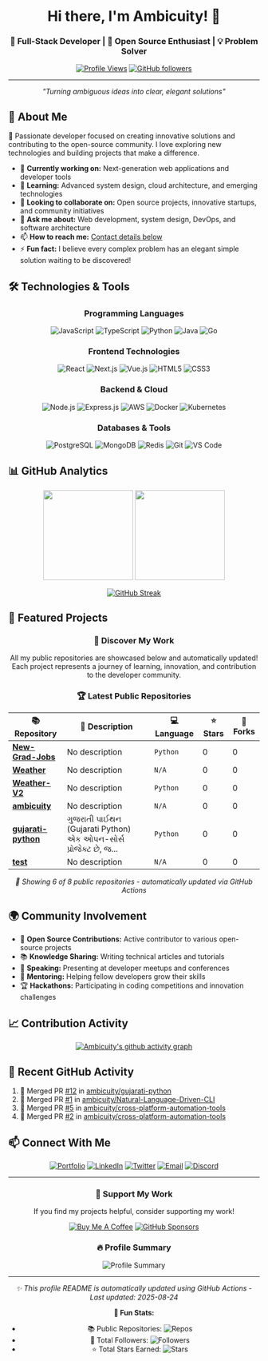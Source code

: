 <div align="center">

# Hi there, I'm Ambicuity! 👋

### 🚀 Full-Stack Developer | 🌟 Open Source Enthusiast | 💡 Problem Solver

[![Profile Views](https://komarev.com/ghpvc/?username=ambicuity&color=blueviolet&style=flat-square&label=Profile+Views)](https://github.com/ambicuity)
[![GitHub followers](https://img.shields.io/github/followers/ambicuity?label=Followers&style=social)](https://github.com/ambicuity?tab=followers)

---

*"Turning ambiguous ideas into clear, elegant solutions"*

</div>

## 💫 About Me

🎯 Passionate developer focused on creating innovative solutions and contributing to the open-source community. I love exploring new technologies and building projects that make a difference.

- 🔭 **Currently working on:** Next-generation web applications and developer tools
- 🌱 **Learning:** Advanced system design, cloud architecture, and emerging technologies
- 👯 **Looking to collaborate on:** Open source projects, innovative startups, and community initiatives
- 💬 **Ask me about:** Web development, system design, DevOps, and software architecture
- 📫 **How to reach me:** [Contact details below](#-connect-with-me)
- ⚡ **Fun fact:** I believe every complex problem has an elegant simple solution waiting to be discovered!

## 🛠️ Technologies & Tools

<div align="center">

### Programming Languages
![JavaScript](https://img.shields.io/badge/-JavaScript-F7DF1E?style=flat-square&logo=javascript&logoColor=black)
![TypeScript](https://img.shields.io/badge/-TypeScript-3178C6?style=flat-square&logo=typescript&logoColor=white)
![Python](https://img.shields.io/badge/-Python-3776AB?style=flat-square&logo=python&logoColor=white)
![Java](https://img.shields.io/badge/-Java-007396?style=flat-square&logo=java&logoColor=white)
![Go](https://img.shields.io/badge/-Go-00ADD8?style=flat-square&logo=go&logoColor=white)

### Frontend Technologies
![React](https://img.shields.io/badge/-React-61DAFB?style=flat-square&logo=react&logoColor=black)
![Next.js](https://img.shields.io/badge/-Next.js-000000?style=flat-square&logo=next.js&logoColor=white)
![Vue.js](https://img.shields.io/badge/-Vue.js-4FC08D?style=flat-square&logo=vue.js&logoColor=white)
![HTML5](https://img.shields.io/badge/-HTML5-E34F26?style=flat-square&logo=html5&logoColor=white)
![CSS3](https://img.shields.io/badge/-CSS3-1572B6?style=flat-square&logo=css3&logoColor=white)

### Backend & Cloud
![Node.js](https://img.shields.io/badge/-Node.js-339933?style=flat-square&logo=node.js&logoColor=white)
![Express.js](https://img.shields.io/badge/-Express.js-000000?style=flat-square&logo=express&logoColor=white)
![AWS](https://img.shields.io/badge/-AWS-232F3E?style=flat-square&logo=amazon-aws&logoColor=white)
![Docker](https://img.shields.io/badge/-Docker-2496ED?style=flat-square&logo=docker&logoColor=white)
![Kubernetes](https://img.shields.io/badge/-Kubernetes-326CE5?style=flat-square&logo=kubernetes&logoColor=white)

### Databases & Tools
![PostgreSQL](https://img.shields.io/badge/-PostgreSQL-336791?style=flat-square&logo=postgresql&logoColor=white)
![MongoDB](https://img.shields.io/badge/-MongoDB-47A248?style=flat-square&logo=mongodb&logoColor=white)
![Redis](https://img.shields.io/badge/-Redis-DC382D?style=flat-square&logo=redis&logoColor=white)
![Git](https://img.shields.io/badge/-Git-F05032?style=flat-square&logo=git&logoColor=white)
![VS Code](https://img.shields.io/badge/-VS%20Code-007ACC?style=flat-square&logo=visual-studio-code&logoColor=white)

</div>

## 📊 GitHub Analytics

<div align="center">
  
<img height="180em" src="https://github-readme-stats.vercel.app/api?username=ambicuity&show_icons=true&theme=tokyonight&include_all_commits=true&count_private=true&hide_border=true&bg_color=0d1117"/>
<img height="180em" src="https://github-readme-stats.vercel.app/api/top-langs/?username=ambicuity&layout=compact&langs_count=8&theme=tokyonight&hide_border=true&bg_color=0d1117"/>

</div>

<div align="center">

[![GitHub Streak](https://github-readme-streak-stats.herokuapp.com/?user=ambicuity&theme=tokyonight&hide_border=true&background=0d1117)](https://git.io/streak-stats)

</div>

## 🎯 Featured Projects

<!-- FEATURED_PROJECTS_START -->
<div align="center">

### 🌟 Discover My Work

All my public repositories are showcased below and automatically updated! Each project represents a journey of learning, innovation, and contribution to the developer community.

### 🏆 Latest Public Repositories

| 📚 Repository | 📝 Description | 💻 Language | ⭐ Stars | 🍴 Forks |
|---------------|-----------------|-------------|----------|----------|
| [**New-Grad-Jobs**](https://github.com/ambicuity/New-Grad-Jobs) | No description | `Python` | 0 | 0 |
| [**Weather**](https://github.com/ambicuity/Weather) | No description | `N/A` | 0 | 0 |
| [**Weather-V2**](https://github.com/ambicuity/Weather-V2) | No description | `Python` | 0 | 0 |
| [**ambicuity**](https://github.com/ambicuity/ambicuity) | No description | `N/A` | 0 | 0 |
| [**gujarati-python**](https://github.com/ambicuity/gujarati-python) | ગુજરાતી પાઈથન (Gujarati Python) એક ઓપન-સોર્સ પ્રોજેક્ટ છે, જ... | `Python` | 0 | 0 |
| [**test**](https://github.com/ambicuity/test) | No description | `N/A` | 0 | 0 |

*🔄 Showing 6 of 8 public repositories - automatically updated via GitHub Actions*

</div>

<!-- FEATURED_PROJECTS_END -->

## 🌍 Community Involvement

- 🤝 **Open Source Contributions:** Active contributor to various open-source projects
- 📚 **Knowledge Sharing:** Writing technical articles and tutorials
- 🎤 **Speaking:** Presenting at developer meetups and conferences
- 👥 **Mentoring:** Helping fellow developers grow their skills
- 🏆 **Hackathons:** Participating in coding competitions and innovation challenges

## 📈 Contribution Activity

<div align="center">

[![Ambicuity's github activity graph](https://github-readme-activity-graph.vercel.app/graph?username=ambicuity&theme=tokyo-night&hide_border=true&bg_color=0d1117)](https://github.com/ashutosh00710/github-readme-activity-graph)

</div>

## 🎨 Recent GitHub Activity

<!--START_SECTION:activity-->
1. 🎉 Merged PR [#12](https://github.com/ambicuity/gujarati-python/pull/12) in [ambicuity/gujarati-python](https://github.com/ambicuity/gujarati-python)
2. 🎉 Merged PR [#1](https://github.com/ambicuity/Natural-Language-Driven-CLI/pull/1) in [ambicuity/Natural-Language-Driven-CLI](https://github.com/ambicuity/Natural-Language-Driven-CLI)
3. 🎉 Merged PR [#5](https://github.com/ambicuity/cross-platform-automation-tools/pull/5) in [ambicuity/cross-platform-automation-tools](https://github.com/ambicuity/cross-platform-automation-tools)
4. 🎉 Merged PR [#2](https://github.com/ambicuity/cross-platform-automation-tools/pull/2) in [ambicuity/cross-platform-automation-tools](https://github.com/ambicuity/cross-platform-automation-tools)
<!--END_SECTION:activity-->

## 📫 Connect With Me

<div align="center">

[![Portfolio](https://img.shields.io/badge/-Portfolio-000000?style=for-the-badge&logo=firefox&logoColor=white)](https://ambicuity.dev)
[![LinkedIn](https://img.shields.io/badge/-LinkedIn-0077B5?style=for-the-badge&logo=linkedin&logoColor=white)](https://linkedin.com/in/ambicuity)
[![Twitter](https://img.shields.io/badge/-Twitter-1DA1F2?style=for-the-badge&logo=twitter&logoColor=white)](https://twitter.com/ambicuity)
[![Email](https://img.shields.io/badge/-Email-D14836?style=for-the-badge&logo=gmail&logoColor=white)](mailto:contact@ambicuity.dev)
[![Discord](https://img.shields.io/badge/-Discord-5865F2?style=for-the-badge&logo=discord&logoColor=white)](https://discord.gg/ambicuity)

</div>

---

<div align="center">

### 💝 Support My Work

If you find my projects helpful, consider supporting my work!

[![Buy Me A Coffee](https://img.shields.io/badge/-Buy%20Me%20A%20Coffee-FFDD00?style=for-the-badge&logo=buy-me-a-coffee&logoColor=black)](https://buymeacoffee.com/ambicuity)
[![GitHub Sponsors](https://img.shields.io/badge/-GitHub%20Sponsors-EA4AAA?style=for-the-badge&logo=github-sponsors&logoColor=white)](https://github.com/sponsors/ambicuity)

### 🔥 Profile Summary

<img src="https://github-profile-summary-cards.vercel.app/api/cards/profile-details?username=ambicuity&theme=tokyonight" alt="Profile Summary"/>

---

*✨ This profile README is automatically updated using GitHub Actions - Last updated: <!-- LAST_UPDATED_START -->2025-08-24<!-- LAST_UPDATED_END -->*

**🎯 Fun Stats:** 
- 📚 Public Repositories: ![Repos](https://img.shields.io/badge/dynamic/json?color=blue&label=repos&query=public_repos&url=https://api.github.com/users/ambicuity&style=flat-square)
- 👥 Total Followers: ![Followers](https://img.shields.io/badge/dynamic/json?color=green&label=followers&query=followers&url=https://api.github.com/users/ambicuity&style=flat-square)
- ⭐ Total Stars Earned: ![Stars](https://img.shields.io/badge/dynamic/json?color=yellow&label=stars&query=$.stars&url=https://api.github-star-counter.workers.dev/user/ambicuity&style=flat-square)

</div>